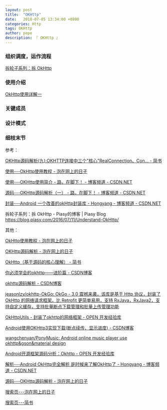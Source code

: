 ```yaml
---
layout: post
title:  "OKHttp"
date:   2018-07-05 13:34:00 +0800
categories: Http
tags: OKHttp
author: pepe
description: 『 OKHttp 』
---
```


### **组织调度，运作流程**

[拆轮子系列：拆 OkHttp](http://mp.weixin.qq.com/s?__biz=MzA4MjU5NTY0NA==&mid=2653419018&idx=1&sn=932eec802048861e616a10fb8aca083b&scene=23&srcid=0714OYJVrQrpcOpJsox2XwuY#rd)

### **使用介绍**

[OkHttp使用详解一](http://www.sunnyang.com/364.html)

### **关键成员**


### **设计模式**


### **细枝末节**



参考：

[OKHttp源码解析(九):OKHTTP连接中三个"核心"RealConnection、Con... - 简书](https://www.jianshu.com/p/6166d28983a2)

[使用---OkHttp使用教程 - 泡在网上的日子](http://www.jcodecraeer.com/a/anzhuokaifa/androidkaifa/2015/0106/2275.html)

[使用---OKHttp使用简介 - 路，在脚下！ - 博客频道 - CSDN.NET](http://blog.csdn.net/chenzujie/article/details/46994073)

[源码---OKHttp源码解析（一） - 路，在脚下！ - 博客频道 - CSDN.NET](http://blog.csdn.net/chenzujie/article/details/47061095)

[封装---Android 一个改善的okHttp封装库 - Hongyang - 博客频道 - CSDN.NET](http://blog.csdn.net/lmj623565791/article/details/49734867)


拆轮子系列：拆 OkHttp - Piasy的博客 | Piasy Blog
https://blog.piasy.com/2016/07/11/Understand-OkHttp/

其他：

[OkHttp使用教程 - 泡在网上的日子](http://www.jcodecraeer.com/a/anzhuokaifa/androidkaifa/2015/0106/2275.html)

[OKHttp源码解析 - 泡在网上的日子](http://www.jcodecraeer.com/a/anzhuokaifa/androidkaifa/2015/0326/2643.html)

[OkHttp（基于源码的核心理解） - 简书](https://www.jianshu.com/p/89e5d5c6d77f)

[你必须学会的okhttp——进阶篇 - CSDN博客](https://blog.csdn.net/sw950729/article/details/54341106)

[okhttp源码解析 - CSDN博客](https://blog.csdn.net/json_it/article/details/78404010)

[jeasonlzy/okhttp-OkGo: OkGo - 3.0 震撼来袭，该库是基于 Http 协议，封装了 OkHttp 的网络请求框架，比 Retrofit 更简单易用，支持 RxJava，RxJava2，支持自定义缓存，支持批量断点下载管理和批量上传管理功能](https://github.com/jeasonlzy/okhttp-OkGo)

[OkHttpUtils - 封装了okhttp的网络框架 - OPEN 开发经验库](http://www.open-open.com/lib/view/open1452948374339.html)

[Android使用OKHttp3实现下载(断点续传、显示进度) - CSDN博客](https://blog.csdn.net/cfy137000/article/details/54838608)

[wangchenyan/PonyMusic: Android online music player use okhttp&gson&material design](https://github.com/wangchenyan/PonyMusic?utm_medium=email&utm_source=gank.io)

[Android开源框架源码分析：Okhttp - OPEN 开发经验库](http://www.open-open.com/lib/view/open1517362688550.html)


[解析---Android OkHttp完全解析 是时候来了解OkHttp了 - Hongyang - 博客频道 - CSDN.NET](http://blog.csdn.net/lmj623565791/article/details/47911083)

[源码---OKHttp源码解析 - 泡在网上的日子](http://www.jcodecraeer.com/a/anzhuokaifa/androidkaifa/2015/0326/2643.html)

[搜索页---泡在网上的日子](http://www.jcodecraeer.com/plus/search.php?kwtype=0&q=OkHttp)

[搜索页---简书](http://www.jianshu.com/search?q=OkHttp&page=1&type=notes)


























